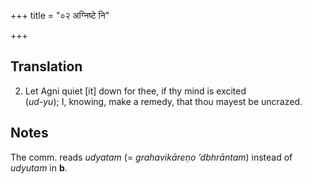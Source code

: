 +++
title = "०२ अग्निष्टे नि"

+++
## Translation
2. Let Agni quiet \[it\] down for thee, if thy mind is excited  
(*ud-yu*); I, knowing, make a remedy, that thou mayest be uncrazed.

## Notes
The comm. reads *udyatam* (= *grahavikāreṇo ’dbhrāntam*) instead of  
*udyutam* in **b**.
